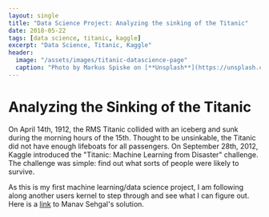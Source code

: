 ```yaml
---
layout: single
title: "Data Science Project: Analyzing the sinking of the Titanic"
date: 2018-05-22
tags: [data science, titanic, kaggle]
excerpt: "Data Science, Titanic, Kaggle"
header:
  image: "/assets/images/titanic-datascience-page"
  caption: "Photo by Markus Spiske on [**Unsplash**](https://unsplash.com)"
---
```


# Analyzing the Sinking of the Titanic

On April 14th, 1912, the RMS Titanic collided with an iceberg and sunk during the morning hours
of the 15th.  Thought to be unsinkable, the Titanic did not have enough lifeboats for all passengers.
On September 28th, 2012, Kaggle introduced the "Titanic: Machine Learning from Disaster" challenge.
The challenge was simple: find out what sorts of people were likely to survive.

As this is my first machine learning/data science project, I am following along another users
kernel to step through and see what I can figure out. Here is a [link](https://www.kaggle.com/startupsci/titanic-data-science-solutions)
to Manav Sehgal's solution.
